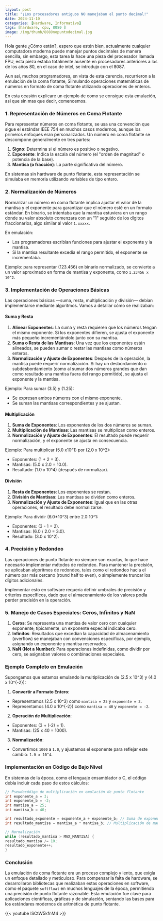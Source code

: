 ```yaml
---
layout: post
title: "¡Los procesadores antiguos NO manejaban el punto decimal!"
date: 2024-11-10
categories: [Hardware, Informativo]
tags: [hardware, cpu, 8080 ]
image: /img/thumb/8080nopuntodecimal.jpg
---
```


Hola gente ¿Cómo están?, espero que estén bien, actualmente cualquier computadora moderna puede manejar puntos decimales de manera sencilla, sin embargo, esta tarea la hace una pieza del procesador llamada FPU, esta pieza estaba totalmente ausente en procesadores anteriores a los de los años 80, en el caso de intel, se introdujo con el 8087.

Aun asi, muchos programadores, en vista de esta carencia, recurrieron a la emulación de la coma flotante, Siimulando operaciones matemáticas de números en formato de coma flotante utilizando operaciones de enteros.

En esta ocasión explicare un ejemplo de como se consigue esta emulación, asi que sin mas que decir, comencemos.

### 1. Representación de Números en Coma Flotante
Para representar números en coma flotante, se usa una convención que sigue el estándar IEEE 754 en muchos casos modernos, aunque los primeros enfoques eran personalizados. Un número en coma flotante se descompone generalmente en tres partes:

1. **Signo**: Determina si el número es positivo o negativo. 
2. **Exponente**: Indica la escala del número (el "orden de magnitud" o potencia de la base). 
3. **Mantisa (o fracción)**: La parte significativa del número.

En sistemas sin hardware de punto flotante, esta representación se simulaba en memoria utilizando variables de tipo entero.

### 2. Normalización de Números
Normalizar un número en coma flotante implica ajustar el valor de la mantisa y el exponente para garantizar que el número esté en un formato estándar. En binario, se intentaba que la mantisa estuviera en un rango donde su valor absoluto comenzara con un "1" seguido de los dígitos fraccionarios, algo similar al valor `1.xxxxx`.

En emulación:
- Los programadores escribían funciones para ajustar el exponente y la mantisa.
- Si la mantisa resultante excedía el rango permitido, el exponente se incrementaba.
 
Ejemplo: para representar \(123.456\) en binario normalizado, se convierte a un valor aproximado en forma de mantisa y exponente, como `1.23456 x 10^2`.

### 3. Implementación de Operaciones Básicas
Las operaciones básicas —suma, resta, multiplicación y división— debían implementarse mediante algoritmos. Vamos a detallar cómo se realizaban:

#### Suma y Resta
1. **Alinear Exponentes**: La suma y resta requieren que los números tengan el mismo exponente. Si los exponentes difieren, se ajusta el exponente más pequeño incrementándolo junto con su mantisa. 
2. **Suma o Resta de las Mantisas**: Una vez que los exponentes están alineados, se pueden sumar o restar las mantisas como números enteros.
3. **Normalización y Ajuste de Exponentes**: Después de la operación, la mantisa puede requerir normalización. Si hay un desbordamiento o subdesbordamiento (como al sumar dos números grandes que dan como resultado una mantisa fuera del rango permitido), se ajusta el exponente y la mantisa.

Ejemplo:
Para sumar \(3.5\) y \(1.25\): 
- Se expresan ambos números con el mismo exponente. 
- Se suman las mantisas correspondientes y se ajustan.

#### Multiplicación
1. **Suma de Exponentes**: Los exponentes de los dos números se suman.
2. **Multiplicación de Mantisas**: Las mantisas se multiplican como enteros.
3. **Normalización y Ajuste de Exponentes**: El resultado puede requerir normalización, y el exponente se ajusta en consecuencia.

Ejemplo:
Para multiplicar \(5.0 x10^1\) por \(2.0 x 10^2\): 
- Exponentes: \(1 + 2 = 3\).
- Mantisas: \(5.0 x 2.0 = 10.0\). 
- Resultado: \(1.0 x 10^4\) (después de normalizar).

#### División
1. **Resta de Exponentes**: Los exponentes se restan.
2. **División de Mantisas**: Las mantisas se dividen como enteros.
3. **Normalización y Ajuste de Exponentes**: Igual que en las otras operaciones, el resultado debe normalizarse.

Ejemplo:
Para dividir (6.0*10^3) entre 2.0 10^1:
- Exponentes: \(3 - 1 = 2\). 
- Mantisas: \(6.0 / 2.0 = 3.0\).
- Resultado: \(3.0 x 10^2\).

### 4. Precisión y Redondeo
Las operaciones de punto flotante no siempre son exactas, lo que hace necesario implementar métodos de redondeo. Para mantener la precisión, se aplicaban algoritmos de redondeo, tales como el redondeo hacia el número par más cercano (round half to even), o simplemente truncar los dígitos adicionales.

Implementar esto en software requería definir umbrales de precisión y criterios específicos, dado que el almacenamiento de los valores podía perder precisión en la operación.

### 5. Manejo de Casos Especiales: Ceros, Infinitos y NaN
1. **Ceros**: Se representa una mantisa de valor cero con cualquier exponente; típicamente, un exponente especial indicaba cero. 
2. **Infinitos**: Resultados que excedían la capacidad de almacenamiento (overflow) se manejaban con convenciones específicas, por ejemplo, asignando un exponente y mantisa reservados.
3. **NaN (Not a Number)**: Para operaciones indefinidas, como dividir por cero, se asignaban valores o combinaciones especiales.

### Ejemplo Completo en Emulación
Supongamos que estamos emulando la multiplicación de \(2.5 x 10^3\) y \(4.0 x 10^{-2}\):

1. **Convertir a Formato Entero**:
- Representamos \(2.5 x 10^3\) como `mantisa = 25` y `exponente = 3`.
- Representamos \(4.0 x 10^{-2}\) como `mantisa = 40` y `exponente = -2`.

2. **Operación de Multiplicación**: 
- Exponentes: \(3 + (-2) = 1\).
- Mantisas: \(25 x 40 = 1000\).

3. **Normalización**:
- Convertimos `1000` a `1.0`, y ajustamos el exponente para reflejar este cambio: `1.0 x 10^4`.

### Implementación en Código de Bajo Nivel
En sistemas de la época, como el lenguaje ensamblador o C, el código debía incluir cada paso de estos cálculos:

```c 
// Pseudocódigo de multiplicación en emulación de punto flotante 
int exponente_a = 3;
int exponente_b = -2; 
int mantisa_a = 25;
int mantisa_b = 40;

int resultado_exponente = exponente_a + exponente_b; // Suma de exponentes 
int resultado_mantisa = mantisa_a * mantisa_b; // Multiplicación de mantisas

// Normalización
while (resultado_mantisa > MAX_MANTISA) { 
resultado_mantisa /= 10;
resultado_exponente++; 
}
```

### Conclusión
La emulación de coma flotante era un proceso complejo y lento, que exigía un enfoque detallado y meticuloso. Para compensar la falta de hardware, se desarrollaron bibliotecas que realizaban estas operaciones en software, como el paquete `softfloat` en muchos lenguajes de la época, permitiendo una precisión de punto flotante razonable. Esta emulación fue clave para aplicaciones científicas, gráficas y de simulación, sentando las bases para los estándares modernos de aritmética de punto flotante.

{{< youtube ISCtW5kfnM4 >}}
